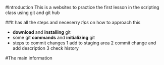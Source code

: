 #Introduction 
This is a websites to practice the first lesson in the scripting class using git and git hub

##It has all the steps and neceserry *tips* on  how to approach this 

* **download** and **installing** git
* some git **commands** and **initializing** git
* steps to commit changes
    1 add to staging area
    2 commit change and add description
    3 check history 

#The main information